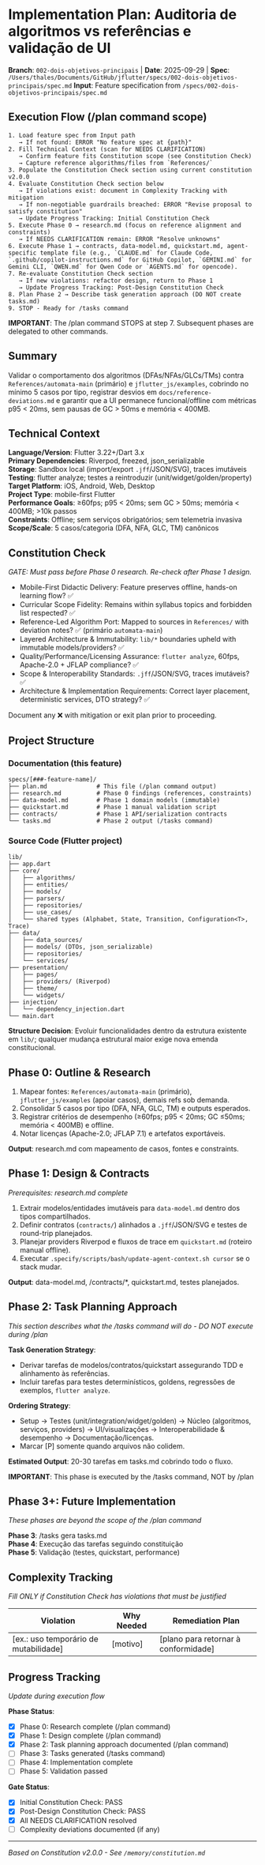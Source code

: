 
# Implementation Plan: Auditoria de algoritmos vs referências e validação de UI

**Branch**: `002-dois-objetivos-principais` | **Date**: 2025-09-29 | **Spec**: `/Users/thales/Documents/GitHub/jflutter/specs/002-dois-objetivos-principais/spec.md`
**Input**: Feature specification from `/specs/002-dois-objetivos-principais/spec.md`

## Execution Flow (/plan command scope)
```
1. Load feature spec from Input path
   → If not found: ERROR "No feature spec at {path}"
2. Fill Technical Context (scan for NEEDS CLARIFICATION)
   → Confirm feature fits Constitution scope (see Constitution Check)
   → Capture reference algorithms/files from `References/`
3. Populate the Constitution Check section using current constitution v2.0.0
4. Evaluate Constitution Check section below
   → If violations exist: document in Complexity Tracking with mitigation
   → If non-negotiable guardrails breached: ERROR "Revise proposal to satisfy constitution"
   → Update Progress Tracking: Initial Constitution Check
5. Execute Phase 0 → research.md (focus on reference alignment and constraints)
   → If NEEDS CLARIFICATION remain: ERROR "Resolve unknowns"
6. Execute Phase 1 → contracts, data-model.md, quickstart.md, agent-specific template file (e.g., `CLAUDE.md` for Claude Code, `.github/copilot-instructions.md` for GitHub Copilot, `GEMINI.md` for Gemini CLI, `QWEN.md` for Qwen Code or `AGENTS.md` for opencode).
7. Re-evaluate Constitution Check section
   → If new violations: refactor design, return to Phase 1
   → Update Progress Tracking: Post-Design Constitution Check
8. Plan Phase 2 → Describe task generation approach (DO NOT create tasks.md)
9. STOP - Ready for /tasks command
```

**IMPORTANT**: The /plan command STOPS at step 7. Subsequent phases are delegated to other commands.

## Summary
Validar o comportamento dos algoritmos (DFAs/NFAs/GLCs/TMs) contra `References/automata-main` (primário) e `jflutter_js/examples`, cobrindo no mínimo 5 casos por tipo, registrar desvios em `docs/reference-deviations.md` e garantir que a UI permanece funcional/offline com métricas p95 < 20ms, sem pausas de GC > 50ms e memória < 400MB.

## Technical Context
**Language/Version**: Flutter 3.22+/Dart 3.x  
**Primary Dependencies**: Riverpod, freezed, json_serializable  
**Storage**: Sandbox local (import/export `.jff`/JSON/SVG), traces imutáveis  
**Testing**: flutter analyze; testes a reintroduzir (unit/widget/golden/property)  
**Target Platform**: iOS, Android, Web, Desktop  
**Project Type**: mobile-first Flutter  
**Performance Goals**: ≥60fps; p95 < 20ms; sem GC > 50ms; memória < 400MB; >10k passos  
**Constraints**: Offline; sem serviços obrigatórios; sem telemetria invasiva  
**Scope/Scale**: 5 casos/categoria (DFA, NFA, GLC, TM) canônicos

## Constitution Check
*GATE: Must pass before Phase 0 research. Re-check after Phase 1 design.*

- Mobile-First Didactic Delivery: Feature preserves offline, hands-on learning flow? ✅
- Curricular Scope Fidelity: Remains within syllabus topics and forbidden list respected? ✅
- Reference-Led Algorithm Port: Mapped to sources in `References/` with deviation notes? ✅ (primário `automata-main`)
- Layered Architecture & Immutability: `lib/*` boundaries upheld with immutable models/providers? ✅
- Quality/Performance/Licensing Assurance: `flutter analyze`, 60fps, Apache-2.0 + JFLAP compliance? ✅
- Scope & Interoperability Standards: `.jff`/JSON/SVG, traces imutáveis? ✅
- Architecture & Implementation Requirements: Correct layer placement, deterministic services, DTO strategy? ✅

Document any ❌ with mitigation or exit plan prior to proceeding.

## Project Structure

### Documentation (this feature)
```
specs/[###-feature-name]/
├── plan.md              # This file (/plan command output)
├── research.md          # Phase 0 findings (references, constraints)
├── data-model.md        # Phase 1 domain models (immutable)
├── quickstart.md        # Phase 1 manual validation script
├── contracts/           # Phase 1 API/serialization contracts
└── tasks.md             # Phase 2 output (/tasks command)
```

### Source Code (Flutter project)
```
lib/
├── app.dart
├── core/
│   ├── algorithms/
│   ├── entities/
│   ├── models/
│   ├── parsers/
│   ├── repositories/
│   ├── use_cases/
│   └── shared types (Alphabet, State, Transition, Configuration<T>, Trace)
├── data/
│   ├── data_sources/
│   ├── models/ (DTOs, json_serializable)
│   ├── repositories/
│   └── services/
├── presentation/
│   ├── pages/
│   ├── providers/ (Riverpod)
│   ├── theme/
│   └── widgets/
├── injection/
│   └── dependency_injection.dart
└── main.dart
```

**Structure Decision**: Evoluir funcionalidades dentro da estrutura existente em `lib/`; qualquer mudança estrutural maior exige nova emenda constitucional.

## Phase 0: Outline & Research
1. Mapear fontes: `References/automata-main` (primário), `jflutter_js/examples` (apoiar casos), demais refs sob demanda.
2. Consolidar 5 casos por tipo (DFA, NFA, GLC, TM) e outputs esperados.
3. Registrar critérios de desempenho (≥60fps; p95 < 20ms; GC ≤50ms; memória < 400MB) e offline.
4. Notar licenças (Apache-2.0; JFLAP 7.1) e artefatos exportáveis.

**Output**: research.md com mapeamento de casos, fontes e constraints.

## Phase 1: Design & Contracts
*Prerequisites: research.md complete*

1. Extrair modelos/entidades imutáveis para `data-model.md` dentro dos tipos compartilhados.
2. Definir contratos (`contracts/`) alinhados a `.jff`/JSON/SVG e testes de round-trip planejados.
3. Planejar providers Riverpod e fluxos de trace em `quickstart.md` (roteiro manual offline).
4. Executar `.specify/scripts/bash/update-agent-context.sh cursor` se o stack mudar.

**Output**: data-model.md, /contracts/*, quickstart.md, testes planejados.

## Phase 2: Task Planning Approach
*This section describes what the /tasks command will do - DO NOT execute during /plan*

**Task Generation Strategy**:
- Derivar tarefas de modelos/contratos/quickstart assegurando TDD e alinhamento às referências.
- Incluir tarefas para testes determinísticos, goldens, regressões de exemplos, `flutter analyze`.

**Ordering Strategy**:
- Setup → Testes (unit/integration/widget/golden) → Núcleo (algoritmos, serviços, providers) → UI/visualizações → Interoperabilidade & desempenho → Documentação/licenças.
- Marcar [P] somente quando arquivos não colidem.

**Estimated Output**: 20-30 tarefas em tasks.md cobrindo todo o fluxo.

**IMPORTANT**: This phase is executed by the /tasks command, NOT by /plan

## Phase 3+: Future Implementation
*These phases are beyond the scope of the /plan command*

**Phase 3**: /tasks gera tasks.md  
**Phase 4**: Execução das tarefas seguindo constituição  
**Phase 5**: Validação (testes, quickstart, performance)

## Complexity Tracking
*Fill ONLY if Constitution Check has violations that must be justified*

| Violation | Why Needed | Remediation Plan |
|-----------|------------|------------------|
| [ex.: uso temporário de mutabilidade] | [motivo] | [plano para retornar à conformidade] |

## Progress Tracking
*Update during execution flow*

**Phase Status**:
- [x] Phase 0: Research complete (/plan command)
- [x] Phase 1: Design complete (/plan command)
- [x] Phase 2: Task planning approach documented (/plan command)
- [ ] Phase 3: Tasks generated (/tasks command)
- [ ] Phase 4: Implementation complete
- [ ] Phase 5: Validation passed

**Gate Status**:
- [x] Initial Constitution Check: PASS
- [x] Post-Design Constitution Check: PASS
- [x] All NEEDS CLARIFICATION resolved
- [ ] Complexity deviations documented (if any)

---
*Based on Constitution v2.0.0 - See `/memory/constitution.md`*
